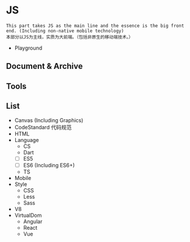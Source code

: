 # JS

    This part takes JS as the main line and the essence is the big front end. (Including non-native mobile technology)
    本部分以JS为主线，实质为大前端。（包括非原生的移动端技术。）

+ Playground

## Document & Archive

## Tools

## List

+ Canvas (Including Graphics)
+ CodeStandard 代码规范
+ HTML
+ Language
    + CS
    + Dart
    + [ ] ES5
    + [ ] ES6 (Including ES6+)
    + TS
+ Mobile
+ Style
    + CSS
    + Less
    + Sass
+ V8
+ VirtualDom
    + Angular
    + React
    + Vue
